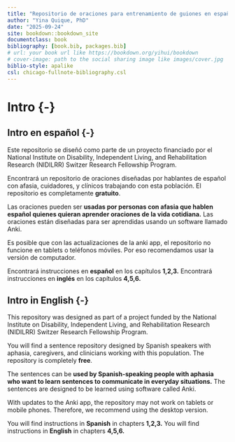 ```yaml
--- 
title: "Repositorio de oraciones para entrenamiento de guiones en español"
author: "Yina Quique, PhD"
date: "2025-09-24"
site: bookdown::bookdown_site
documentclass: book
bibliography: [book.bib, packages.bib]
# url: your book url like https://bookdown.org/yihui/bookdown
# cover-image: path to the social sharing image like images/cover.jpg
biblio-style: apalike
csl: chicago-fullnote-bibliography.csl
---
```


# Intro {-}

## **Intro en español** {-}

Este repositorio se diseñó como parte de un proyecto financiado por el National Institute on Disability, Independent Living, and Rehabilitation Research (NIDILRR) Switzer Research Fellowship Program.

Encontrará un repositorio de oraciones diseñadas por hablantes de español con afasia, cuidadores, y clínicos trabajando con esta población. El repositorio es completamente **gratuito**. 

Las oraciones pueden ser **usadas por personas con afasia que hablen español quienes quieran aprender oraciones de la vida cotidiana.** Las oraciones están diseñadas para ser aprendidas usando un software llamado Anki. 

Es posible que con las actualizaciones de la anki app, el repositorio no funcione en tablets o teléfonos móviles. Por eso recomendamos usar la versión de computador. 

Encontrará instrucciones en **español** en los capítulos **1,2,3.** 
Encontrará instrucciones en **inglés** en los capítulos **4,5,6.** 


## **Intro in English** {-}

This repository was designed as part of a project funded by the National Institute on Disability, Independent Living, and Rehabilitation Research (NIDILRR) Switzer Research Fellowship Program.

You will find a sentence repository designed by Spanish speakers with aphasia, caregivers, and clinicians working with this population. The repository is completely **free**.

The sentences can be **used by Spanish-speaking people with aphasia who want to learn sentences to communicate in everyday situations.** The sentences are designed to be learned using software called Anki.

With updates to the Anki app, the repository may not work on tablets or mobile phones. Therefore, we recommend using the desktop version.

You will find instructions in **Spanish** in chapters **1,2,3.**
You will find instructions in **English** in chapters **4,5,6.**



